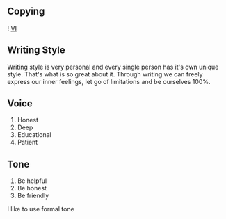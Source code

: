 ## Copying

! [VI](04-voice-tone/04-voice-tone-chapter-6.png)

## Writing Style

Writing style is very personal and every single person has it's own unique style. That's what is so great about it. Through writing we can freely express our inner feelings, let go of limitations and be ourselves 100%.

## Voice

1. Honest
2. Deep
3. Educational
4. Patient

## Tone

1. Be helpful
2. Be honest
3. Be friendly

I like to use formal tone

